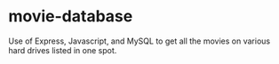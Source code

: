 # movie-database

Use of Express, Javascript, and MySQL to get all the movies on various hard drives listed in one spot.
